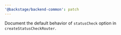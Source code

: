 ```yaml
---
'@backstage/backend-common': patch
---
```


Document the default behavior of `statusCheck` option in `createStatusCheckRouter`.
